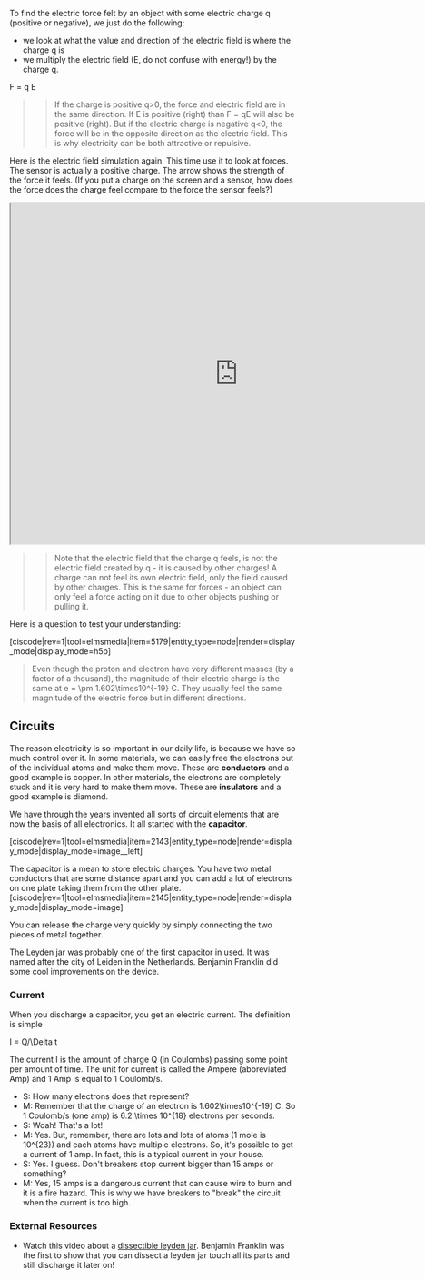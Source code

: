 To find the electric force felt by an object with some electric charge q (positive or negative), we just do the following:

* we look at what the value and direction of the electric field is where the charge q is
* we multiply the electric field (E, do not confuse with energy!) by the charge q.

<lrn-math>F = q E</lrn-math>

>> If the charge is positive <lrn-math>q>0</lrn-math>, the force and electric field are in the same direction. If E is positive (right) than F = qE will also be positive (right). But if the electric charge is negative <lrn-math>q<0</lrn-math>, the force will be in the opposite direction as the electric field. This is why electricity can be both attractive or repulsive.

Here is the electric field simulation again. This time use it to look at forces. The sensor is actually a positive charge. The arrow shows the strength of the force it feels. (If you put a charge on the screen and a sensor, how does the force does the charge feel  compare to the force the sensor feels?)

<iframe src="https://phet.colorado.edu/sims/html/charges-and-fields/latest/charges-and-fields_en.html" width="800" height="600" scrolling="no" allowfullscreen></iframe>

>> Note that the electric field that the charge q feels, is not the electric field created by q - it is caused by other charges! A charge can not feel its own electric field, only the field caused by other charges. This is the same for forces - an object can only feel a force acting on it due to other objects pushing or pulling it.

Here is a question to test your understanding:

[ciscode|rev=1|tool=elmsmedia|item=5179|entity_type=node|render=display_mode|display_mode=h5p]


> Even though the proton and electron have very different masses (by a factor of a thousand), the magnitude of their electric charge is the same at <lrn-math>e = \pm 1.602\times10^{-19}</lrn-math> C. They usually feel the same magnitude of the electric force but in different directions.

## Circuits

The reason electricity is so important in our daily life, is because we have so much control over it. In some materials, we can easily free the electrons out of the individual atoms and make them move. These are **conductors** and a good example is copper. In other materials, the electrons are completely stuck and it is very hard to make them move. These are **insulators** and a good example is diamond.

We have through the years invented all sorts of circuit elements that are now the basis of all electronics. It all started with the **capacitor**.

[ciscode|rev=1|tool=elmsmedia|item=2143|entity_type=node|render=display_mode|display_mode=image__left]

The capacitor is a mean to store electric charges. You have two metal conductors that are some distance apart and you can add a lot of electrons on one plate taking them from the other plate.
[ciscode|rev=1|tool=elmsmedia|item=2145|entity_type=node|render=display_mode|display_mode=image]

You can release the charge very quickly by simply connecting the two pieces of metal together.

The Leyden jar was probably one of the first capacitor in used. It was named after the city of Leiden in the Netherlands.  Benjamin Franklin did some cool improvements on the device.

### Current

When you discharge a capacitor, you get an electric current. The definition is simple

<lrn-math>I = Q/\Delta t</lrn-math>

The current <lrn-math>I</lrn-math> is the amount of charge Q (in Coulombs) passing some point per amount of time. The unit for current is called the Ampere (abbreviated Amp) and 1 Amp is equal to 1 Coulomb/s.

- S: How many electrons does that represent?
- M: Remember that the charge of an electron is <lrn-math>1.602\times10^{-19} C</lrn-math>. So 1 Coulomb/s (one amp) is <lrn-math>6.2 \times 10^{18}</lrn-math> electrons per seconds.
- S: Woah! That's a lot!
- M: Yes. But, remember, there are lots and lots of atoms (1 mole is <lrn-math>10^{23}</lrn-math>) and each atoms have multiple electrons. So, it's possible to get a current of 1 amp. In fact, this is a typical current in your house.
- S: Yes. I guess. Don't breakers stop current bigger than 15 amps or something?
- M: Yes, 15 amps is a dangerous current that can cause wire to burn and it is a fire hazard. This is why we have breakers to "break" the circuit when the current is too high.

### External Resources

- Watch this video about a <a href="https://www.youtube.com/watch?v=9ckpQW9sdUg&feature=youtu.be" target="_blank">dissectible leyden jar</a>. Benjamin Franklin was the first to show that you can dissect a leyden jar touch all its parts and still discharge it later on!